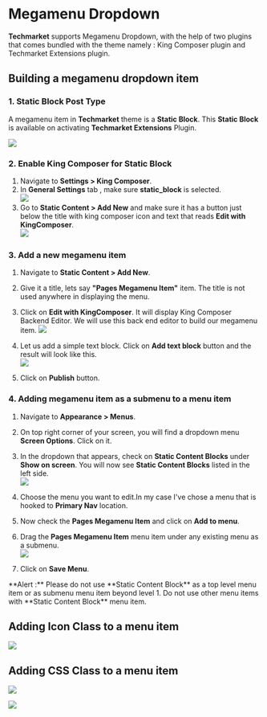 # Megamenu Dropdown

**Techmarket** supports Megamenu Dropdown, with the help of two plugins that comes bundled with the theme namely : King Composer plugin and Techmarket Extensions plugin.


## Building a megamenu dropdown item

### 1. Static Block Post Type

A megamenu item in **Techmarket** theme is a **Static Block**. This **Static Block** is available on activating **Techmarket Extensions** Plugin.

![](http://transvelo.github.io/docs/techmarket/admin-static-content.png)

### 2. Enable King Composer for Static Block

1. Navigate to **Settings > King Composer**.
2. In **General Settings** tab , make sure **static_block** is selected.<br/>![](http://transvelo.github.io/docs/techmarket/images/vc-settings.png)
3. Go to **Static Content > Add New** and make sure it has a button just below the title with king composer icon and text that reads **Edit with KingComposer**.<br/>![](http://transvelo.github.io/docs/techmarket/images/king-composer-button.png)

### 3. Add a new megamenu item

1. Navigate to **Static Content > Add New**.
2. Give it a title, lets say **"Pages Megamenu Item"** item. The title is not used anywhere in displaying the menu.
3. Click on **Edit with KingComposer**. It will display King Composer Backend Editor. We will use this back end editor to build our megamenu item.
![](http://transvelo.github.io/docs/techmarket/images/test-megamenu-item.png)

4. Let us add a simple text block. Click on **Add text block** button and the result will look like this.<br/>![](http://transvelo.github.io/docs/techmarket/images/add-text-block.png)
5. Click on **Publish** button.

### 4. Adding megamenu item as a submenu to a menu item

1. Navigate to **Appearance > Menus**.

2. On top right corner of your screen, you will find a dropdown menu **Screen Options**. Click on it.

3. In the dropdown that appears, check on **Static Content Blocks** under **Show on screen**. You will now see **Static Content Blocks** listed in the left side. <br/>![](http://transvelo.github.io/docs/techmarket/images/menu-sb-enable.png)

4. Choose the menu you want to edit.In my case I've chose a menu that is hooked to **Primary Nav** location.

5. Now check the **Pages Megamenu Item** and click on **Add to menu**.

6. Drag the **Pages Megamenu Item** menu item under any existing menu as a submenu.<br/>
![](http://transvelo.github.io/docs/techmarket/images/menu-sb-add.png)

7. Click on **Save Menu**.

<div class="alert alert-danger">**Alert :** Please do not use **Static Content Block** as a top level menu item or as submenu menu item beyond level 1. Do not use other menu items with **Static Content Block** menu item.</div>

## Adding Icon Class to a menu item

![](http://transvelo.github.io/docs/techmarket/images/menu-icon-class-add.png)

## Adding CSS Class to a menu item

![](http://transvelo.github.io/docs/techmarket/images/menu-css-class-enable.png)

![](http://transvelo.github.io/docs/techmarket/images/menu-css-class-add.png)




